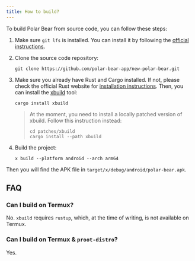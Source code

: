 ```yaml
---
title: How to build?
---
```


To build Polar Bear from source code, you can follow these steps:

1. Make sure `git lfs` is installed. You can install it by following the [official instructions](https://git-lfs.com).

2. Clone the source code repository:

   ```
   git clone https://github.com/polar-bear-app/new-polar-bear.git
   ```

3. Make sure you already have Rust and Cargo installed. If not, please check the official Rust website for [installation instructions](https://www.rust-lang.org/tools/install). Then, you can install the [xbuild](https://github.com/rust-mobile/xbuild) tool:

   ```
   cargo install xbuild
   ```

   > At the moment, you need to install a locally patched version of xbuild. Follow this instruction instead:
   >
   > ```
   > cd patches/xbuild
   > cargo install --path xbuild
   > ```

4. Build the project:

   ```
   x build --platform android --arch arm64
   ```

Then you will find the APK file in `target/x/debug/android/polar-bear.apk`.

## FAQ

### Can I build on Termux?

No. `xbuild` requires `rustup`, which, at the time of writing, is not available on Termux.

### Can I build on Termux & `proot-distro`?

Yes.
